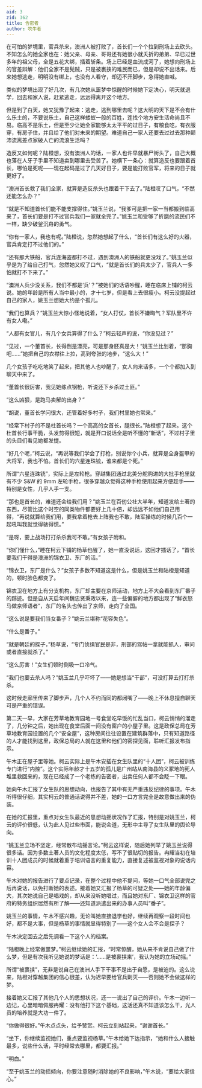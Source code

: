 ```yaml
---
aid: 3
zid: 362
title: 告密者
author: 吹牛者
---
```


在可怕的梦境里，官兵杀来，澳洲人被打败了，首长们一个个拉到刑场上去砍头。不知怎么的她全家也在：她父亲、母亲、哥哥还有她很小就夭折的弟弟、早已过世多年的祖父母，全是五花大绑，插着斩条。场上已经是血流成河了，她想向刑场上的官差辩解：他们全家不是髡贼，只是被裹挟的难民而已，但是却说不出话来。后来她想逃走，明明没有绑上，也没有人看守，却迈不开脚步，急得她直喊。

类似的梦境出现了好几次，有几次她从噩梦中惊醒的时候她下定决心，明天就退学，回去和家人说，赶紧逃走，远远得离开这个地方。

但是到了白天，她又犹豫了起来：逃走，逃到哪里去呢？这大明的天下是不会有什么乐土的，不要说乐土，自己这样蝼蚁一般的百姓，连找个地方安生活命尚且不易。临高不是乐土，但是至少让她全家能够太太平平的过日子，有粮食吃，有衣服穿，有房子住，并且给了他们对未来的期望。难道自己一家人还要去过过去那种颠沛流离差点家破人亡的流浪生活吗？

造反又如何呢？陆橙想，没有澳洲人的话，一家人也许早就暴尸街头了，自己大概也落在人牙子手里不知道卖到哪里去受苦了。她横下一条心：就算造反也要跟着首长，哪怕是死呢——现在起码是过了几天好日子，要是能打败官军，将来的日子就更好了。

“澳洲首长救了我们全家，就算是造反杀头也跟着干下去了。”陆橙叹了口气，“不然还能怎么办？”

“就是不知道首长们能不能支撑得住。”姚玉兰说，“我爹可是把一家一当都搬到临高来了，首长们要是打不过官兵我们一家就全完了。”姚玉兰和受够了折磨的流民们不一样，缺少破釜沉舟的勇气。

“你有一家人，我也有呢。”陆橙说，忽然她想起了什么，“首长们有这么好的火器，官兵肯定打不过他们的。”

“还有那大铁船，官兵连海盗都打不过，遇到澳洲人的铁船就更没戏了。”姚玉兰似乎是为了给自己打气，忽然她又叹了口气，“就是首长们的兵太少了，官兵人一多怕就打不下来了。”

“澳洲人兵少没关系，我们不都是‘兵’？”被她们的话语吵醒，睡在临床上铺的柯云说。她的年龄是所有人当中最小的，才十七岁，但是看上去很瘦小。柯云没提起过自己的家人，姚玉兰想她大约是个孤儿。

“我们也算兵？”姚玉兰大惊小怪地说着，“女人打仗，首长不嫌晦气？军队里不许有女人嘞。”

“人都有女官儿，有几个女兵算得了什么？”柯云轻声的说，“你没见过？”

“见过，一个董首长，长得倒是漂亮，可是那身胚真是大！”姚玉兰比划着，“那胸吧……”她把自己的衣襟往上拉，高到夸张的地步，“这么大！”

几个女孩子吃吃地笑了起来，把其他人也吵醒了，女人向来话多，一个个都加入到聊天中来了。

“董首长很厉害，我见她练点钢枪，听说还下乡杀过土匪。”

“这么凶狠，是跑马卖解的出身？”

“胡说，董首长学问很大，还管着好多村子，我们村里她也常来。”

“经常下村子的不是杜首长吗？一个高高的女首长，腿很长。”陆橙想了起来。这个杜首长行事干脆，头发剪得很短，就是开口说话全是听不懂的“新话”，不过村子里的头目们看见她都发憷。

“好几个呢，”柯云说，“再说等我们学会了打枪，别说你个小兵，就算是全身盔甲的大将军，我也不怕。首长们的六星连珠铳，谁来都是个死。”

所谓“六星连珠铳”，实际上是左轮枪。穿越集团通过北美分舵购进的大批手枪里就有不少 S&W 的 9mm 左轮手枪，很多穿越众觉得这种手枪使用起来方便趁手——特别是女性，几乎人手一支。

“那也是首长的，难道还会给我们用？”姚玉兰在百仞公社大半年，知道发给土著的东西，尽管比这个时空的同类物件都要好上几十倍，却远远不如他们自己用得，“再说就算给我们用，要我拿着枪去上阵我也不敢，陆军操练的时候几百个一起吼叫我就觉得骇得慌。”

“是呀，要上战场打打杀杀我可不敢。”有女孩子附和。

“你们懂什么，”睡在柯云下铺的杨草也醒了，她一直没说话，这回才插话了，“首长要我们干得是澳洲的锦衣卫、东厂的活。”

“锦衣卫，东厂是什么？”女孩子多数不知道这是什么，但是姚玉兰和陆橙是知道的，顿时脸色都变了。

锦衣卫在地方上有分支机构，东厂却主要在京师活动，地方上不大会看到东厂番子的踪迹。但是自从天启年间魏忠贤秉政以来，连一些偏僻的地方都出现了“鲜衣怒马做京师语者”，东厂的名头也传出了京师，走向了全国。

“这么说是要我们当女番子？”姚云兰堪称“花容失色”。

“什么是番子。”

“就是朝廷的探子，”杨草说，“专门侦缉官民是非，刑部的驾帖一拿就能抓人，审问或者直接就杀了。”

“这么厉害！”女生们顿时倒吸一口冷气。

“我们也要去杀人吗？”姚玉兰几乎吓坏了——她是想当“干部”，可没打算去打打杀杀。

这时候走廊里传来了脚步声，几个人不约而同的都闭嘴了——晚上不休息擅自聊天可是严重的错误。

第二天一早，大家在芳草地教育园地一号食堂吃早饭的忙乱当口，柯云悄悄的溜走了，几分钟之后，她出现在食堂后面一间没有窗户的小屋子里。这是政保总局在芳草地教育园设置的几个“安全屋”，这种房间往往设置在建筑群落中，只有知道路径的人才能找到这里，政保总局的人就在这里和他们的密探见面，聆听汇报发布指示。

午木正在屋子里等她。柯云实际上是午木安插在女生队里的“十人团”，柯云被训练专门进行“内控”。这个实际年龄才十五岁的孤儿是广州站从南海县的义冢地的死人堆里救回来的，现在已经成了一个老练的告密者，出卖任何人都不会眨一下眼。

她向午木汇报了女生队的思想动向，也报告了其中有无严重违反纪律的事项。午木听得很仔细，其实柯云的普通话说得并不差，她的一口方言完全是故意做出来的伪装。

在她的汇报里，重点对女生队最近的思想动摇状况作了汇报，特别是对姚玉兰，柯云的评价很低，认为此人见过些市面，能说会道，无形中主导了女生队里的舆论导向。

“姚玉兰立场不坚定，经常散布动摇言论。”柯云这样说，随后她列举了姚玉兰说得很多话。因为多数土著人员的文化程度太低，写不了很贴切的报告。冉耀当初在培训十人团成员的时候就着重于培训语言的重复能力，直接复述被监视对象的说话内容。

午木对她的报告进行了要点记录，在整个过程中他不提问，等她一口气全部说完之后再说话，以免打断她的表述。接着她又汇报了杨草的可疑之处——她的年龄偏大，其次她说自己是唱戏的，却从来没听她唱过，而且她对东厂、锦衣卫这样的官府的特务组织居然有所了解——还知道派遣出来的办事人员叫“番子”。

姚玉兰的事情，午木不感兴趣，无论叫她直接退学也好，继续再观察一段时间也好，都不是大事，但是杨草的事情就显得特别了——这个女人会不会是探子？

午木决定回去之后先调看一下这个人的档案。

“陆橙晚上经常做噩梦。”柯云继续她的汇报，“时常惊醒，她从来不肯说自己做了什么梦，但是有次我听见她说的梦话是：‘……是被裹挟来’，我认为她的立场动摇。”

所谓“被裹挟”，无非是说自己在澳洲人手下干事不是出于自愿，是被迫的。这么说来，陆橙对穿越集团的信心很差，认为迟早要给官兵剿灭——否则她不会做这样的梦。

接着她又汇报了其他几个人的思想状况，还一一说出了自己的评价。午木一边听一边记，心里暗暗佩服冉耀：没有他打下这个基础，这活还真不知道该怎么干，光人员的培养就是大功一件了。

“你做得很好。”午木点点头，给予赞赏。柯云立刻站起来，“谢谢首长。”

“坐下，你继续监视她们，重点要监视杨草。”午木给她下达指示，“她和什么人接触最多，说些什么话，平时经常去哪里，都要汇报。”

“明白。”

“至于姚玉兰的动摇倾向，你要注意随时消除她的不良影响，”午木说，“要给大家信心。”
